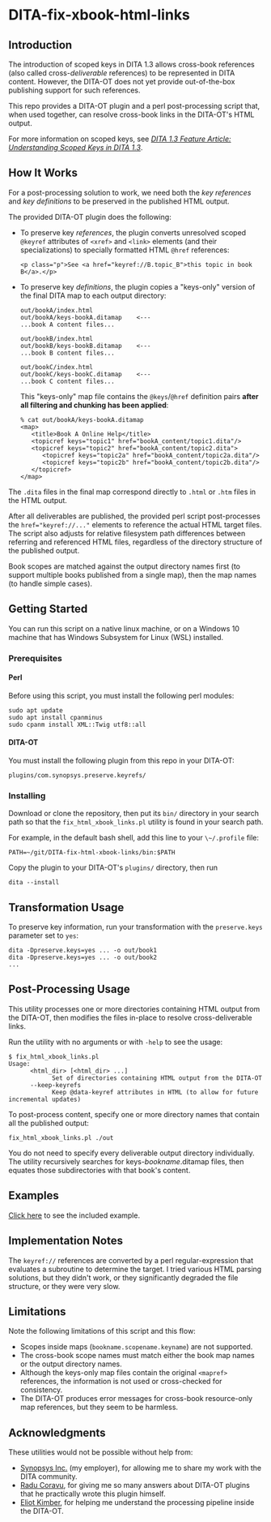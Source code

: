 # DITA-fix-xbook-html-links

## Introduction

The introduction of scoped keys in DITA 1.3 allows cross-book references (also called cross-*deliverable* references) to be represented in DITA content. However, the DITA-OT does not yet provide out-of-the-box publishing support for such references.

This repo provides a DITA-OT plugin and a perl post-processing script that, when used together, can resolve cross-book links in the DITA-OT's HTML output.

For more information on scoped keys, see 
[*DITA 1.3 Feature Article: Understanding Scoped Keys in DITA 1.3*](https://www.oasis-open.org/committees/download.php/56472/Understanding%20Scoped%20Keys%20In%20DITA%201.3.pdf).

## How It Works

For a post-processing solution to work, we need both the *key references* and *key definitions* to be preserved in the published HTML output.

The provided DITA-OT plugin does the following:

* To preserve key *references*, the plugin converts unresolved scoped `@keyref` attributes of `<xref>` and `<link>` elements (and their specializations) to specially formatted HTML `@href` references:

  ```
  <p class="p">See <a href="keyref://B.topic_B">this topic in book B</a>.</p>
  ```

* To preserve key *definitions*, the plugin copies a "keys-only" version of the final DITA map to each output directory:

  ```
  out/bookA/index.html
  out/bookA/keys-bookA.ditamap    <---
  ...book A content files...

  out/bookB/index.html
  out/bookB/keys-bookB.ditamap    <---
  ...book B content files...

  out/bookC/index.html
  out/bookC/keys-bookC.ditamap    <---
  ...book C content files...
  ```

  This "keys-only" map file contains the `@keys`/`@href` definition pairs **after all filtering and chunking has been applied**:

  ```
  % cat out/bookA/keys-bookA.ditamap
  <map>
     <title>Book A Online Help</title>
     <topicref keys="topic1" href="bookA_content/topic1.dita"/>
     <topicref keys="topic2" href="bookA_content/topic2.dita">
        <topicref keys="topic2a" href="bookA_content/topic2a.dita"/>
        <topicref keys="topic2b" href="bookA_content/topic2b.dita"/>
     </topicref>
  </map>
  ```

The `.dita` files in the final map correspond directly to `.html` or `.htm` files in the HTML output.

After all deliverables are published, the provided perl script post-processes the `href="keyref://..."` elements to reference the actual HTML target files. The script also adjusts for relative filesystem path differences between referring and referenced HTML files, regardless of the directory structure of the published output.

Book scopes are matched against the output directory names first (to support multiple books published from a single map), then the map names (to handle simple cases).
  

## Getting Started

You can run this script on a native linux machine, or on a Windows 10 machine that has Windows Subsystem for Linux (WSL) installed.

### Prerequisites

#### Perl

Before using this script, you must install the following perl modules:

```
sudo apt update
sudo apt install cpanminus
sudo cpanm install XML::Twig utf8::all
```

#### DITA-OT

You must install the following plugin from this repo in your DITA-OT:

```
plugins/com.synopsys.preserve.keyrefs/
```

### Installing

Download or clone the repository, then put its `bin/` directory in your search path so that the `fix_html_xbook_links.pl` utility is found in your search path.

For example, in the default bash shell, add this line to your `\~/.profile` file:

```
PATH=~/git/DITA-fix-html-xbook-links/bin:$PATH
```

Copy the plugin to your DITA-OT's `plugins/` directory, then run

```
dita --install
```

## Transformation Usage

To preserve key information, run your transformation with the `preserve.keys` parameter set to `yes`:

```
dita -Dpreserve.keys=yes ... -o out/book1
dita -Dpreserve.keys=yes ... -o out/book2
...

```

## Post-Processing Usage

This utility processes one or more directories containing HTML output from the DITA-OT, then modifies the files in-place to resolve cross-deliverable links.

Run the utility with no arguments or with `-help` to see the usage:

```
$ fix_html_xbook_links.pl
Usage:
      <html_dir> [<html_dir> ...]
            Set of directories containing HTML output from the DITA-OT
      --keep-keyrefs
            Keep @data-keyref attributes in HTML (to allow for future incremental updates)
```

To post-process content, specify one or more directory names that contain all the published output:

```
fix_html_xbook_links.pl ./out
```

You do not need to specify every deliverable output directory individually. The utility recursively searches for keys-*bookname*.ditamap files, then equates those subdirectories with that book's content.

## Examples

[Click here](./example/) to see the included example.

## Implementation Notes

The `keyref://` references are converted by a perl regular-expression that evaluates a subroutine to determine the target. I tried various HTML parsing solutions, but they didn't work, or they significantly degraded the file structure, or they were very slow.

## Limitations

Note the following limitations of this script and this flow:

* Scopes inside maps (`bookname.scopename.keyname`) are not supported.
* The cross-book scope names must match either the book map names or the output directory names.
* Although the keys-only map files contain the original `<mapref>` references, the information is not used or cross-checked for consistency.
* The DITA-OT produces error messages for cross-book resource-only map references, but they seem to be harmless.

## Acknowledgments

These utilities would not be possible without help from:

* [Synopsys Inc.](https://www.synopsys.com/) (my employer), for allowing me to share my work with the DITA community.
* [Radu Coravu](https://www.google.com/search?q=radu+coravur+dita+oxygen), for giving me so many answers about DITA-OT plugins that he practically wrote this plugin himself.
* [Eliot Kimber](https://www.google.com/search?q=eliot+kimber+dita), for helping me understand the processing pipeline inside the DITA-OT.
